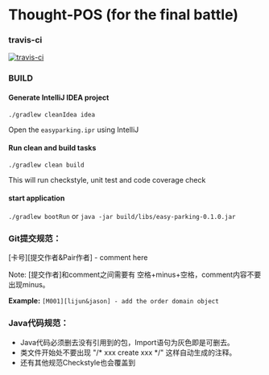 # Thought-POS (for the final battle)

### travis-ci

[![travis-ci](https://api.travis-ci.org/lijun003/easyparking.svg)](https://travis-ci.org/lijun003/easyparking)

### BUILD

#### Generate IntelliJ IDEA project
`./gradlew cleanIdea idea`

Open the `easyparking.ipr` using IntelliJ

#### Run clean and build tasks
`./gradlew clean build`

This will run checkstyle, unit test and code coverage check

#### start application
`./gradlew bootRun` or `java -jar build/libs/easy-parking-0.1.0.jar`

### Git提交规范：

[卡号][提交作者&Pair作者] - comment here

Note: [提交作者]和comment之间需要有 空格+minus+空格，comment内容不要出现minus。

**Example:** `[M001][lijun&jason] - add the order domain object`


### Java代码规范：

- Java代码必须删去没有引用到的包，Import语句为灰色即是可删去。
- 类文件开始处不要出现 "/* xxx create xxx */" 这样自动生成的注释。
- 还有其他规范Checkstyle也会覆盖到

